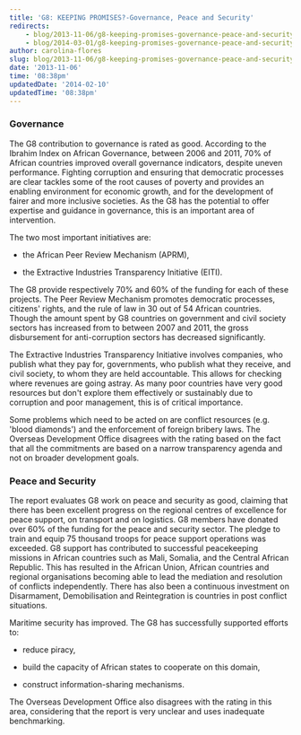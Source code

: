 ```yaml
---
title: 'G8: KEEPING PROMISES?-Governance, Peace and Security'
redirects:
    - blog/2013-11-06/g8-keeping-promises-governance-peace-and-security
    - blog/2014-03-01/g8-keeping-promises-governance-peace-and-security
author: carolina-flores
slug: blog/2013-11-06/g8-keeping-promises-governance-peace-and-security
date: '2013-11-06'
time: '08:38pm'
updatedDate: '2014-02-10'
updatedTime: '08:38pm'
---
```

### Governance

The G8 contribution to governance is rated as good. According to the Ibrahim Index on African Governance, between 2006 and 2011, 70% of African countries improved overall governance indicators, despite uneven performance. Fighting corruption and ensuring that democratic processes are clear tackles some of the root causes of poverty and provides an enabling environment for economic growth, and for the development of fairer and more inclusive societies. As the G8 has the potential to offer expertise and guidance in governance, this is an important area of intervention.

The two most important initiatives are:

- the African Peer Review Mechanism (APRM),

- the Extractive Industries Transparency Initiative (EITI).

The G8 provide respectively 70% and 60% of the funding for each of these projects. The Peer Review Mechanism promotes democratic processes, citizens' rights, and the rule of law in 30 out of 54 African countries. Though the amount spent by G8 countries on government and civil society sectors has increased from to between 2007 and 2011, the gross disbursement for anti-corruption sectors has decreased significantly.

The Extractive Industries Transparency Initiative involves companies, who publish what they pay for, governments, who publish what they receive, and civil society, to whom they are held accountable. This allows for checking where revenues are going astray. As many poor countries have very good resources but don't explore them effectively or sustainably due to corruption and poor management, this is of critical importance.

Some problems which need to be acted on are conflict resources (e.g. 'blood diamonds') and the enforcement of foreign bribery laws. The Overseas Development Office disagrees with the rating based on the fact that all the commitments are based on a narrow transparency agenda and not on broader development goals.

### Peace and Security

The report evaluates G8 work on peace and security as good, claiming that there has been excellent progress on the regional centres of excellence for peace support, on transport and on logistics. G8 members have donated over 60% of the funding for the peace and security sector. The pledge to train and equip 75 thousand troops for peace support operations was exceeded. G8 support has contributed to successful peacekeeping missions in African countries such as Mali, Somalia, and the Central African Republic. This has resulted in the African Union, African countries and regional organisations becoming able to lead the mediation and resolution of conflicts independently. There has also been a continuous investment on Disarmament, Demobilisation and Reintegration is countries in post conflict situations.

Maritime security has improved. The G8 has successfully supported efforts to:

- reduce piracy,

- build the capacity of African states to cooperate on this domain,

- construct information-sharing mechanisms.

The Overseas Development Office also disagrees with the rating in this area, considering that the report is very unclear and uses inadequate benchmarking.